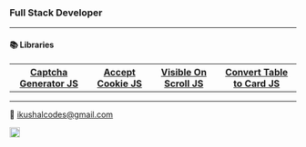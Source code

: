 ### Full Stack Developer
---
#### <p>📚 Libraries</p>

<table>
 <th> 
  <a href="https://github.com/kushalcodes/captcha-gen-js">Captcha Generator JS </a>
 </th>
  <th> 
   <a href="https://github.com/kushalcodes/accept-cookie-js">Accept Cookie JS  </a>
 </th>
 <th>
  <a href="https://github.com/kushalcodes/visible-on-scroll-js">Visible On Scroll JS</a>
 </th>
 <th>
  <a href="https://github.com/kushalcodes/konvert-table-to-card">Convert Table to Card JS</a>
 </th>
</table>

---

<p>📧 <a href="mailto:ikushalcodes@gmail.com">ikushalcodes@gmail.com</a></p>

<img src="https://img.icons8.com/ios-glyphs/30/null/pranava.png" height="18px"/>
